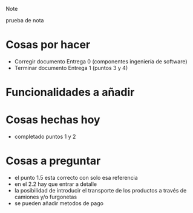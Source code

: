 >[!NOTE]
> prueba de nota

# Cosas por hacer

  - Corregir documento Entrega 0 (componentes ingeniería de software)
  - Terminar documento Entrega 1 (puntos 3 y 4)

# Funcionalidades a añadir

# Cosas hechas hoy
  - completado puntos 1 y 2

# Cosas a preguntar 
  - el punto 1.5 esta correcto con solo esa referencia
  - en el 2.2 hay que entrar a detalle
  - la posibilidad de introducir el transporte de los productos a través de camiones y/o furgonetas
  - se pueden añadir metodos de pago
